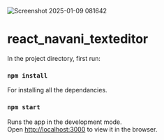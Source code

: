 ![Screenshot 2025-01-09 081642](https://github.com/user-attachments/assets/0911f53f-5326-4fee-9ad9-7dfa6e1c0e1a)
# react_navani_texteditor
In the project directory, first run:




### `npm install`

For installing all the dependancies. 

### `npm start`

Runs the app in the development mode.<br />
Open [http://localhost:3000](http://localhost:3000) to view it in the browser.


